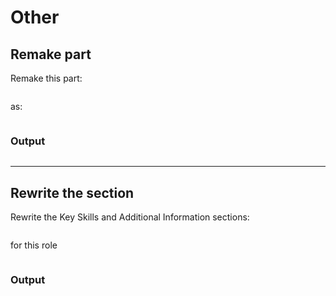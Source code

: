 <!-- /* cspell:locale en */ -->
<!-- LTeX: language=en-US-->
# Other

## Remake part

Remake this part:

  ```markdown

  ```

as:

  ```markdown

  ```

### Output

  ```markdown

  ```

---

## Rewrite the section

Rewrite the Key Skills and Additional Information sections:

  ```markdown

  ```

for this role

  ```markdown

  ```

### Output

  ```markdown

  ```